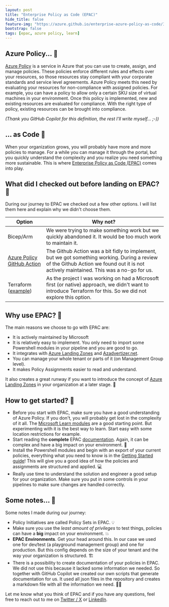 ```yaml
---
layout: post
title: "Enterprise Policy as Code (EPAC)"
hide_title: false
feature-img: "https://azure.github.io/enterprise-azure-policy-as-code/Images/epac-deployment-scripts.png"
bootstrap: false
tags: [epac, azure policy, learn]
---
```

## Azure Policy... 📜
[Azure Policy](https://learn.microsoft.com/en-us/azure/governance/policy/overview?WT.mc_id=AZ-MVP-5004700) is a service in Azure that you can use to create, assign, and manage policies. These policies enforce different rules and effects over your resources, so those resources stay compliant with your corporate standards and service level agreements. Azure Policy meets this need by evaluating your resources for non-compliance with assigned policies. For example, you can have a policy to allow only a certain SKU size of virtual machines in your environment. Once this policy is implemented, new and existing resources are evaluated for compliance. With the right type of policy, existing resources can be brought into compliance. 

*(Thank you GitHub Copilot for this definition, the rest I'll write myself... ;-))*

## ... as Code 🤖
When your organization grows, you will probably have more and more policies to manage. For a while you can manage it through the portal, but you quickly understand the complexity and you realize you need something more sustainable. This is where [Enterprise Policy as Code (EPAC)](https://azure.github.io/enterprise-azure-policy-as-code/) comes into play.

## What did I checked out before landing on EPAC? 🔎
During our journey to EPAC we checked out a few other options. I will list them here and explain why we didn't choose them.

| Option | Why not? |
| --- | --- |
| Bicep/Arm | We were trying to make something work but we quickly abandoned it. It would be too much work to maintain it. |
| [Azure Policy GitHub Action](https://github.com/Azure/manage-azure-policy) | The Github Action was a bit fidly to implement, but we got something working. During a review of the Github Action we found out it is not actively maintained. This was a no-go for us. |
| Terraform ([example](https://github.com/gettek/terraform-azurerm-policy-as-code)) | As the project I was working on had a Microsoft first (or native) approach, we didn't want to introduce Terraform for this. So we did not explore this option. |


## Why use EPAC? 🤔
The main reasons we choose to go with EPAC are:
- It is actively maintained by Microsoft
- It is relatively easy to implement. You only need to import some Powershell modules in your pipeline and you are good to go.
- It integrates with [Azure Landing Zones](https://azure.github.io/enterprise-azure-policy-as-code/integrating-with-alz/) and [Azadvertizer.net](https://www.azadvertizer.net/).
- You can manage your whole tenant or parts of it (on Management Group level).
- It makes Policy Assignments easier to read and understand.

It also creates a great runway if you want to introduce the concept of [Azure Landing Zones](https://learn.microsoft.com/azure/architecture/landing-zones/landing-zone-deploy?WT.mc_id=AZ-MVP-5004700#alternative-platform-deployment-for-policies-with-enterprise-policy-as-code-epac) in your organization at a later stage. 🚀

## How to get started? 🚀
- Before you start with EPAC, make sure you have a good understanding of Azure Policy. If you don't, you will probably get lost in the complexity of it all. The [Microsoft Learn modules](https://learn.microsoft.com/training/modules/intro-to-azure-policy/?WT.mc_id=AZ-MVP-5004700) are a good starting point. But experimenting with it is the best way to learn. Start easy with some location restrictions for example.
- Start reading the **complete** EPAC [documentation](https://azure.github.io/enterprise-azure-policy-as-code/quick-start/). Again, it can be complex and have a big impact on your environment. 📖
- Install the Powershell modules and begin with an export of your current policies, everything what you need to know is in the [Getting Started guide](https://azure.github.io/enterprise-azure-policy-as-code/quick-start/)! This will give you a good idea of how the policies and assignments are structured and applied. 💻
- Really use time to understand the solution and engineer a good setup for your organization. Make sure you put in some controls in your pipelines to make sure changes are handled correctly. 


## Some notes... 📝
Some notes I made during our journey:
- Policy Initiatives are called Policy Sets in EPAC. 💡
- Make sure you use the *least amount of privileges* to test things, policies can have a **big** impact on your environment. 💥
- **EPAC Environments**. Get your head around this. In our case we used one for dev/test (a playground management group) and one for production. But this config depends on the size of your tenant and the way your organization is structured. 🏗️
- There is a possibility to create documentation of your policies in EPAC. We did not use this because it lacked some information we needed. So together with GitHub Copilot we created our own scripts that generate documentation for us. It used all json files in the repository and creates a markdown file with all the information we need. 👩‍✈️



Let me know what you think of EPAC and if you have any questions, feel free to reach out to me on [Twitter / X](https://twitter.com/BasWas) or [LinkedIn](https://www.linkedin.com/in/baswas/).




